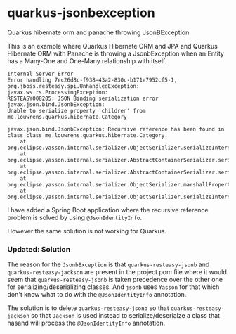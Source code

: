 # quarkus-jsonbexception
Quarkus hibernate orm and panache throwing JsonBException

This is an example where Quarkus Hibernate ORM and JPA and Quarkus Hibernate ORM with Panache is throwing a JsonbException 
when an Entity has a Many-One and One-Many relationship with itself.

```
Internal Server Error
Error handling 7ec26d8c-f938-43a2-830c-b171e7952cf5-1, 
org.jboss.resteasy.spi.UnhandledException: javax.ws.rs.ProcessingException: 
RESTEASY008205: JSON Binding serialization error javax.json.bind.JsonbException: 
Unable to serialize property 'children' from me.louwrens.quarkus.hibernate.Category

javax.json.bind.JsonbException: Recursive reference has been found in class class me.louwrens.quarkus.hibernate.Category.
	at org.eclipse.yasson.internal.serializer.ObjectSerializer.serializeInternal(ObjectSerializer.java:76)
	at org.eclipse.yasson.internal.serializer.AbstractContainerSerializer.serialize(AbstractContainerSerializer.java:107)
	at org.eclipse.yasson.internal.serializer.AbstractContainerSerializer.serializerCaptor(AbstractContainerSerializer.java:125)
	at org.eclipse.yasson.internal.serializer.ObjectSerializer.marshallProperty(ObjectSerializer.java:121)
	at org.eclipse.yasson.internal.serializer.ObjectSerializer.serializeInternal(ObjectSerializer.java:69)
```
I have added a Spring Boot application where the recursive reference problem is solved by using `@JsonIdentityInfo`.

However the same solution is not working for Quarkus.
### Updated: Solution
The reason for the `JsonbException` is that `quarkus-resteasy-jsonb` and `quarkus-resteasy-jackson` are present in the project pom file where it would seem that `quarkus-resteasy-jsonb` is taken precedence over the other one for serializing/deserializing classes. And `jsonb` uses `Yasson` for that which don't know what to do with the `@JsonIdentityInfo` annotation.

The solution is to delete `quarkus-resteasy-jsonb` so that `quarkus-resteasy-jackson` so that `Jackson` is used instead to serialize/deserialze a class that hasand will process the `@JsonIdentityInfo` annotation.
